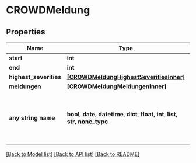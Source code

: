 # CROWDMeldung


## Properties
Name | Type | Description | Notes
------------ | ------------- | ------------- | -------------
**start** | **int** |  | [optional] 
**end** | **int** |  | [optional] 
**highest_severities** | [**[CROWDMeldungHighestSeveritiesInner]**](CROWDMeldungHighestSeveritiesInner.md) |  | [optional] 
**meldungen** | [**[CROWDMeldungMeldungenInner]**](CROWDMeldungMeldungenInner.md) |  | [optional] 
**any string name** | **bool, date, datetime, dict, float, int, list, str, none_type** | any string name can be used but the value must be the correct type | [optional]

[[Back to Model list]](../README.md#documentation-for-models) [[Back to API list]](../README.md#documentation-for-api-endpoints) [[Back to README]](../README.md)


